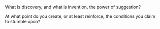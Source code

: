 What is discovery, and what is invention, the power of suggestion?

At what point do you create, or at least reinforce, the conditions you claim to stumble upon?